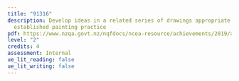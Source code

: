 ```yaml
---
title: "91316"
description: Develop ideas in a related series of drawings appropriate to
  established painting practice
pdf: https://www.nzqa.govt.nz/nqfdocs/ncea-resource/achievements/2019/as91316.pdf
level: "2"
credits: 4
assessment: Internal
ue_lit_reading: false
ue_lit_writing: false
---
```

